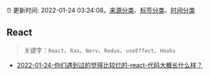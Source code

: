 :alarm_clock: 更新时间: 2022-01-24 03:24:08。[来源分类](../README.md)、[标签分类](../TAGS.md)、[时间分类](../TIMELINE.md)

## React


> 关键字：`React`、`Rax`、`Nerv`、`Redux`、`useEffect`、`Hooks`



- [2022-01-24-你们遇到过的觉得比较烂的-react-代码大概长什么样？](https://www.v2ex.com/t/830183) 